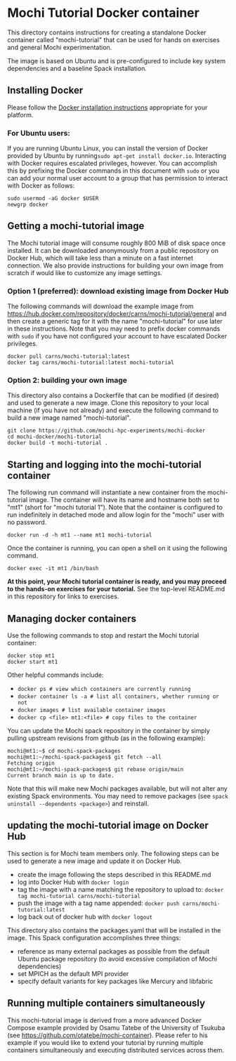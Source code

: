 # Mochi Tutorial Docker container

This directory contains instructions for creating a standalone Docker
container called "mochi-tutorial" that can be used for hands on exercises
and general Mochi experimentation.

The image is based on Ubuntu and is pre-configured to include key system
dependencies and a baseline Spack installation.

## Installing Docker

Please follow the [Docker installation
instructions](https://docs.docker.com/get-docker/) appropriate for your
platform.

### For Ubuntu users:

If you are running Ubuntu Linux, you can install the version of Docker
provided by Ubuntu by running`sudo apt-get install docker.io`. Interacting
with Docker requires escalated privileges, however. You can accomplish this
by prefixing the Docker commands in this document with `sudo` or you can add
your normal user account to a group that has permission to interact with
Docker as follows:

```
sudo usermod -aG docker $USER
newgrp docker
```

## Getting a mochi-tutorial image

The Mochi tutorial image will consume roughly 800 MiB of disk space once
installed.  It can be downloaded anonymously from a public repository on
Docker Hub, which will take less than a minute on a fast internet
connection.  We also provide instructions for building your own image from
scratch if would like to customize any image settings.

### Option 1 (preferred): download existing image from Docker Hub

The following commands will download the example image from
https://hub.docker.com/repository/docker/carns/mochi-tutorial/general and
then create a generic tag for it with the name "mochi-tutorial" for use
later in these instructions.  Note that you may need to prefix docker
commands with `sudo` if you have not configured your account to have
escalated Docker privileges.


```
docker pull carns/mochi-tutorial:latest
docker tag carns/mochi-tutorial:latest mochi-tutorial
```

### Option 2: building your own image

This directory also contains a Dockerfile that can be modified (if desired)
and used to generate a new image.  Clone this repository to your local
machine (if you have not already) and execute the following command to build
a new image named "mochi-tutorial".

```
git clone https://github.com/mochi-hpc-experiments/mochi-docker
cd mochi-docker/mochi-tutorial
docker build -t mochi-tutorial .
```

## Starting and logging into the mochi-tutorial container

The following run command will instantiate a new container from the
mochi-tutorial image.  The container will have its name and hostname both
set to "mt1" (short for "mochi tutorial 1").  Note that the container is
configured to run indefinitely in detached mode and allow login for the
"mochi" user with no password.


```
docker run -d -h mt1 --name mt1 mochi-tutorial
```

Once the container is running, you can open a shell on it using the
following command.

```
docker exec -it mt1 /bin/bash
```

**At this point, your Mochi tutorial container is ready, and you may proceed
to the hands-on exercises for your tutorial.**  See the top-level
README.md in this repository for links to exercises.

## Managing docker containers

Use the following commands to stop and restart the Mochi tutorial container:
```
docker stop mt1
docker start mt1
```

Other helpful commands include:
- `docker ps # view which containers are currently running`
- `docker container ls -a # list all containers, whether running or not`
- `docker images # list available container images`
- `docker cp <file> mt1:<file> # copy files to the container`

You can update the Mochi spack repository in the container by simply pulling
upstream revisions from github (as in the following example):
```
mochi@mt1:~$ cd mochi-spack-packages
mochi@mt1:~/mochi-spack-packages$ git fetch --all
Fetching origin
mochi@mt1:~/mochi-spack-packages$ git rebase origin/main
Current branch main is up to date.
```
Note that this will make new Mochi packages available, but will not alter
any existing Spack environments.  You may need to remove packages (see
`spack uninstall --dependents <package>`) and reinstall.

## updating the mochi-tutorial image on Docker Hub

This section is for Mochi team members only.  The following steps can be
used to generate a new image and update it on Docker Hub.
- create the image following the steps described in this README.md
- log into Docker Hub with `docker login`
- tag the image with a name matching the repository to upload to:
  `docker tag mochi-tutorial carns/mochi-tutorial`
- push the image with a tag name appended:
  `docker push carns/mochi-tutorial:latest`
- log back out of docker hub with `docker logout`

This directory also contains the packages.yaml that will be installed in the
image.  This Spack configuration accomplishes three things:
- reference as many external packages as possible from the default Ubuntu
  package repository (to avoid excessive compilation of Mochi dependencies)
- set MPICH as the default MPI provider
- specify default variants for key packages like Mercury and libfabric

## Running multiple containers simultaneously

This mochi-tutorial image is derived from a more advanced Docker Compose example
provided by Osamu Tatebe of the University of Tsukuba (see
https://github.com/otatebe/mochi-container). Please refer to his example if
you would like to extend your tutorial by running multiple containers
simultaneously and executing distributed services across them.

